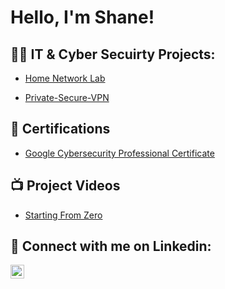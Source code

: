 <h1>Hello, I'm Shane!


<h2>👨‍💻 IT & Cyber Secuirty Projects:</h2>
 
 - [Home Network Lab]()
 
 - [Private-Secure-VPN](https://github.com/ShaneMurtagh/Private-Secure-VPN/tree/main)

<h2>🏅 Certifications</h2>

- [Google Cybersecurity Professional Certificate](https://www.youtube.com/watch?v=a83ASGn_V_s)

<h2>📺 Project Videos </h2>

- [ Starting From Zero]()



<h2> 🤳 Connect with me on Linkedin:</h2>


<img align="left" alt="JoshMadakor | LinkedIn" width="22px" src="https://cdn.jsdelivr.net/npm/simple-icons@v3/icons/linkedin.svg" />



[linkedin]: https://www.linkedin.com/in/shane-murtagh/
